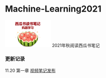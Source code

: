 # Machine-Learning2021
<img src="封面.png" width="30%">
2021年秋阅读西瓜书笔记

### 更新记录
11.20 第一章 [视频笔记发布](https://www.bilibili.com/video/BV1rF411h7HD?spm_id_from=444.41.0.0)
